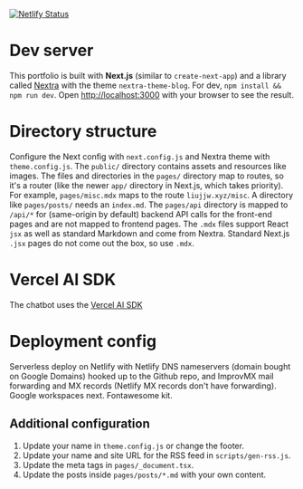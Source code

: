 [![Netlify Status](https://api.netlify.com/api/v1/badges/cdc1b524-7447-4329-a5ca-069151b85d98/deploy-status)](https://app.netlify.com/sites/friendly-dolphin-9e95a8/deploys)
# Dev server
This portfolio is built with **Next.js** (similar to `create-next-app`) and a library called [Nextra](https://nextra.vercel.app/) with the theme `nextra-theme-blog`. For dev, `npm install && npm run dev`. Open [http://localhost:3000](http://localhost:3000) with your browser to see the result.

# Directory structure
Configure the Next config with `next.config.js` and Nextra theme with `theme.config.js`. The `public/` directory contains assets and resources like images. The files and directories in the `pages/` directory map to routes, so it's a router (like the newer `app/` directory in Next.js, which takes priority). For example, `pages/misc.mdx` maps to the route `liujjw.xyz/misc`. A directory like `pages/posts/` needs an `index.md`. The `pages/api` directory is mapped to `/api/*` for (same-origin by default) backend API calls for the front-end pages and are not mapped to frontend pages. The `.mdx` files support React `jsx` as well as standard Markdown and come from Nextra. Standard Next.js `.jsx` pages do not come out the box, so use `.mdx`. 

# Vercel AI SDK
The chatbot uses the [Vercel AI SDK](https://sdk.vercel.ai/docs/getting-started)

# Deployment config
Serverless deploy on Netlify with Netlify DNS nameservers (domain bought on Google Domains) hooked up to the Github repo, and ImprovMX mail forwarding and MX records (Netlify MX records don't have forwarding). Google workspaces next. Fontawesome kit.

## Additional configuration
1. Update your name in `theme.config.js` or change the footer.
1. Update your name and site URL for the RSS feed in `scripts/gen-rss.js`.
1. Update the meta tags in `pages/_document.tsx`.
1. Update the posts inside `pages/posts/*.md` with your own content.

